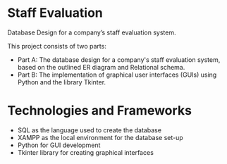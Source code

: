 # Staff Evaluation
Database Design for a company’s staff evaluation system.

This project consists of two parts: 
* Part A: The database design for a company's staff evaluation system, based on the outlined ER diagram and Relational schema.
* Part B: The implementation of graphical user interfaces (GUIs) using Python and the library Tkinter.

# Technologies and Frameworks
* SQL as the language used to create the database
* XAMPP as the local environment for the database set-up
* Python for GUI development
* Tkinter library for creating graphical interfaces
